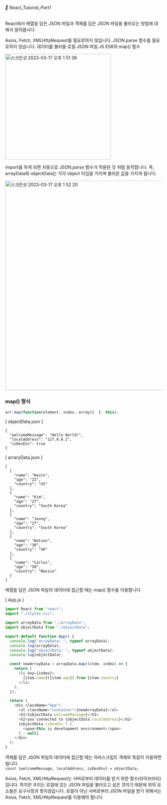 ###### 🌵 React_Tutorial_Part1


React에서 배열을 담은 JSON 파일과 객체를 담은 JSON 파일을 불러오는 방법에 대해서 알아봅시다.


Axios, Fetch, XMLHttpRequest를 필요로하지 않습니다.
JSON.parse 함수를 필요로하지 않습니다.
데이터를 불러올 로컬 JSON 파일
JS ES6의 map() 함수


<img width="339" alt="스크린샷 2023-03-17 오후 1 51 38" src="https://user-images.githubusercontent.com/48478079/225815597-cc04eda6-e485-4978-949c-55b60a115a9e.png">


import를 하게 되면 자동으로 JSON.parse 함수가 적용된 것 처럼 동작합니다.
즉, arrayData와 objectData는 각각 object 타입을 가지며 불러온 값을 가지게 됩니다.   

<img width="672" alt="스크린샷 2023-03-17 오후 1 52 20" src="https://user-images.githubusercontent.com/48478079/225815678-a3c9e5a7-8432-416d-8005-d6d4647ba9cb.png">

### map() 형식 
```js
arr.map(function(element, index, array){  }, this);
```



[ objectData.json ] 
```
{
  "welcomeMessage": "Hello World!",
  "localAddress": "127.0.0.1",
  "isDevEnv": true
}
```

[ arraryData.json ]
``` 
[
  {
    "name": "Kevin",
    "age": "22",
    "country": "US"
  },
  {
    "name": "Kim",
    "age": "27",
    "country": "South Korea"
  },
  {
    "name": "Jeong",
    "age": "27",
    "country": "South Korea"
  },
  {
    "name": "Watson",
    "age": "30",
    "country": "UK"
  },
  {
    "name": "Carlos",
    "age": "50",
    "country": "Mexico"
  }
]
```


배열을 담은 JSON 파일의 데이터에 접근할 때는 map() 함수를 이용합니다.

[ App.js ]   
```javascript
import React from "react";
import "./styles.css";

import arrayData from "./arrayData";
import objectData from "./objectData";

export default function App() {
  console.log("arrayData: ", typeof arrayData);
  console.log(arrayData);
  console.log("objectData: ", typeof objectData);
  console.log(objectData);

  const newArrayData = arrayData.map((item, index) => {
    return (
      <li key={index}>
        {item.name}({item.age}) from {item.country}
      </li>
    );
  });

  return (
    <div className="App">
      <ul className="container">{newArrayData}</ul>
      <h1>{objectData.welcomeMessage}</h1>
      <h2>you connected to {objectData.localAddress}</h2>
      {objectData.isDevEnv ? (
        <span>this is development environment</span>
      ) : null}
    </div>
  );
}

``` 

객체를 담은 JSON 파일의 데이터에 접근할 때는 자바스크립트 객체와 똑같이 이용하면 됩니다.  
``` const {welcomeMessage, localAddress, isDevEnv} = objectData;     ```     

Axios, Fetch, XMLHttpRequest는 서버로부터 데이터를 받기 위한 함수(라이브러리)입니다. 하지만 우리는 로컬에 있는 JSON 파일을 불러오고 싶은 것이기 때문에 위의 요소들은 요구사항과 맞지않습니다. 로컬이 아닌 서버로부터 JSON 파일을 받기 위해서는 Axios, Fetch, XMLHttpRequest를 이용해야 합니다.    








